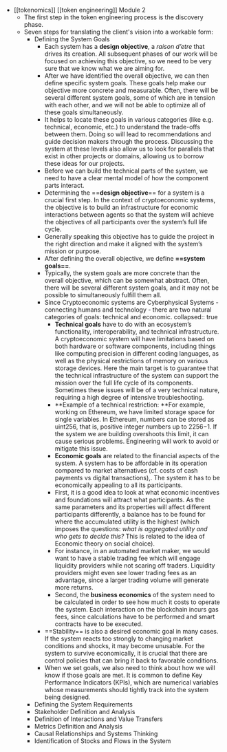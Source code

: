 - [[tokenomics]] [[token engineering]] Module 2
	- The first step in the token engineering process is the discovery phase.
	- Seven steps for translating the client's vision into a workable form:
		- Defining the System Goals
			- Each system has a **design objective**, a *raison d’etre* that drives its creation. All subsequent phases of our work will be focused on achieving this objective, so we need to be very sure that we know what we are aiming for.
			- After we have identified the overall objective, we can then define specific system goals. These goals help make our objective more concrete and measurable. Often, there will be several different system goals, some of which are in tension with each other, and we will not be able to optimize all of these goals simultaneously.
			- It helps to locate these goals in various categories (like e.g. technical, economic, etc.) to understand the trade-offs between them. Doing so will lead to recommendations and guide decision makers through the process. Discussing the system at these levels also allow us to look for parallels that exist in other projects or domains, allowing us to borrow these ideas for our projects.
			- Before we can build the technical parts of the system, we need to have a clear mental model of how the component parts interact.
			- Determining the ==**design objective**== for a system is a crucial first step. In the context of cryptoeconomic systems, the objective is to build an infrastructure for economic interactions between agents so that the system will achieve the objectives of all participants over the system’s full life cycle.
			- Generally speaking this objective has to guide the project in the right direction and make it aligned with the system’s mission or purpose.
			- After defining the overall objective, we define **==system goals==**.
			- Typically, the system goals are more concrete than the overall objective, which can be somewhat abstract. Often, there will be several different system goals, and it may not be possible to simultaneously fulfill them all.
			- Since Cryptoeconomic systems are Cyberphysical Systems - connecting humans and technology - there are two natural categories of goals: technical and economic.
			  collapsed:: true
				- **Technical goals** have to do with an ecosystem’s functionality, interoperability, and technical infrastructure. A cryptoeconomic system will have limitations based on both hardware or software components, including things like computing precision in different coding languages, as well as the physical restrictions of memory on various storage devices. Here the main target is to guarantee that the technical infrastructure of the system can support the mission over the full life cycle of its components. Sometimes these issues will be of a very technical nature, requiring a high degree of intensive troubleshooting.
				- **Example of a technical restriction: **For example, working on Ethereum, we have limited storage space for single variables. In Ethereum, numbers can be stored as uint256, that is, positive integer numbers up to 2256−1. If the system we are building overshoots this limit, it can cause serious problems. Engineering will work to avoid or mitigate this issue.
				- **Economic goals** are related to the financial aspects of the system. A system has to be affordable in its operation compared to market alternatives (cf. costs of cash payments vs digital transactions),. The system it has to be economically appealing to all its participants.
				- First, it is a good idea to look at what economic incentives and foundations will attract what participants. As the same parameters and its properties will affect different participants differently, a balance has to be found for where the accumulated utility is the highest (which imposes the questions: *what is aggregated utility and who gets to decide this?* This is related to the idea of Economic theory on social choice).
				- For instance, in an automated market maker, we would want to have a stable trading fee which will engage liquidity providers while not scaring off traders. Liquidity providers might even see lower trading fees as an advantage, since a larger trading volume will generate more returns.
				- Second, the **business economics** of the system need to be calculated in order to see how much it costs to operate the system. Each interaction on the blockchain incurs gas fees, since calculations have to be performed and smart contracts have to be executed.
			- ==Stability== is also a desired economic goal in many cases. If the system reacts too strongly to changing market conditions and shocks, it may become unusable. For the system to survive economically, it is crucial that there are control policies that can bring it back to favorable conditions.
			- When we set goals, we also need to think about how we will know if those goals are met. It is common to define Key Performance Indicators (KPIs), which are numerical variables whose measurements should tightly track into the system being designed.
		- Defining the System Requirements
		- Stakeholder Definition and Analysis
		- Definition of Interactions and Value Transfers
		- Metrics Definition and Analysis
		- Causal Relationships and Systems Thinking
		- Identification of Stocks and Flows in the System